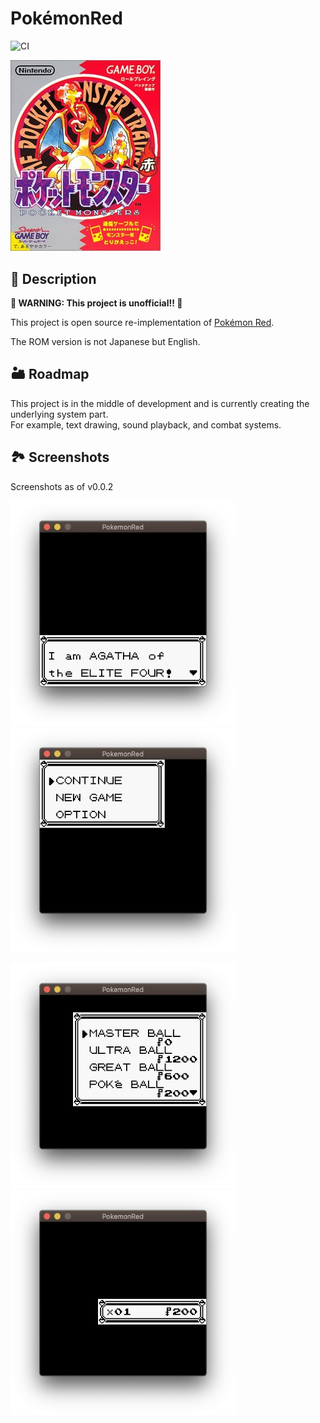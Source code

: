 # PokémonRed

![CI](https://github.com/Akatsuki-py/PokemonRed/workflows/Go/badge.svg)

<img src="package.jpg" width="240px" />


## 🔰 Description

**🚧 WARNING: This project is unofficial!! 🚧**

This project is open source re-implementation of [Pokémon Red](https://www.pokemon.com/us/pokemon-video-games/pokemon-red-version-and-pokemon-blue-version/).

The ROM version is not Japanese but English.

## 🏜 Roadmap

This project is in the middle of development and is currently creating the underlying system part.  
For example, text drawing, sound playback, and combat systems.

## 🏞 Screenshots

Screenshots as of v0.0.2

<img src="./screenshots/agatha_text.png" width="360px" height="360px" /> &nbsp;&nbsp; <img src="./screenshots/continue_menu.png" width="360px" height="360px" />

<img src="./screenshots/list_menu.png" width="360px" height="360px" /> &nbsp;&nbsp; <img src="./screenshots/quantity_menu.png" width="360px" height="360px" />